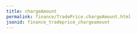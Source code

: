 ```yaml
---
title: chargeAmount
permalink: finance/TradePrice.chargeAmount.html
jsonid: finance_tradeprice_chargeamount
---
```

